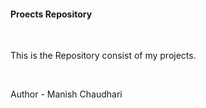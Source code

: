 <H4> Proects Repository </H4>
<br>
<p> This is the Repository consist of my projects.</p>
<br>







Author - Manish Chaudhari
